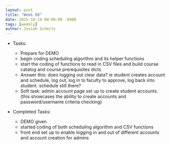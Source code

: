 ```yaml
---
layout: post
title: "Week 08"
date: 2025-10-19 00:00:00 -0400
tags: [weekly]
author: Josiah Schmitz
---
```


- Tasks:
  - Prepare for DEMO
  - begin coding scheduling algorithm and its helper functions
  - start the coding of functions to read in CSV files and build course catalog and course prerequisites dicts
  - Answer this: does logging out clear data? ie student creates account and schedule, log out, log in to faculty to approve, log back into student. schedule still there?
  - Soft task: admin account page set up to create student accounts. (this showcases the ability to create accounts and password/username criteria checking)

- Completed Tasks:
  - DEMO given
  - started coding of both scheduling algorithm and CSV functions
  - front end set up to enable logging in and out of different accounts and account creation for admins

